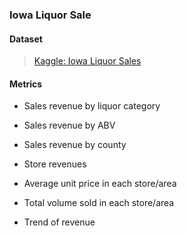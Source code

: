### Iowa Liquor Sale

#### Dataset

> [Kaggle: Iowa Liquor Sales](https://www.kaggle.com/datasets/csafrit2/iowa-liquor-sales)

#### Metrics

- Sales revenue by liquor category

- Sales revenue by ABV

- Sales revenue by county

- Store revenues

- Average unit price in each store/area

- Total volume sold in each store/area

- Trend of revenue